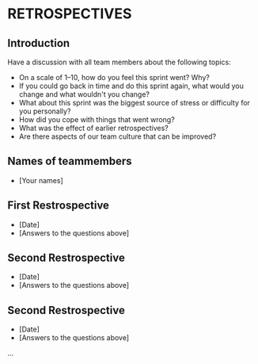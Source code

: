 # RETROSPECTIVES

## Introduction
Have a discussion with all team members about the following topics:
* On a scale of 1–10, how do you feel this sprint went? Why?
* If you could go back in time and do this sprint again, what would you change and what wouldn't you change?
* What about this sprint was the biggest source of stress or difficulty for you personally?
* How did you cope with things that went wrong?
* What was the effect of earlier retrospectives?
* Are there aspects of our team culture that can be improved?

## Names of teammembers 
* [Your names]

## First Restrospective
* [Date]
* [Answers to the questions above]

## Second Restrospective
* [Date]
* [Answers to the questions above]

## Second Restrospective
* [Date]
* [Answers to the questions above]

...

